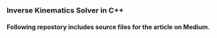 ### Inverse Kinematics Solver in C++

#### Following repostory includes source files for the article on Medium.
